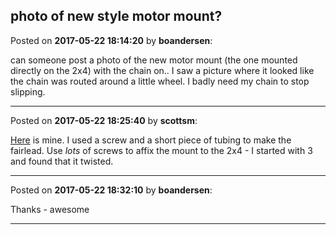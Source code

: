 ## photo of new style motor mount?
Posted on **2017-05-22 18:14:20** by **boandersen**:

can someone post a photo of the new motor mount (the one mounted directly on the 2x4) with the chain on.. I saw a picture where it looked like the chain was routed around a little wheel. I badly need my chain to stop slipping.

---

Posted on **2017-05-22 18:25:40** by **scottsm**:

[Here](//muut.com/u/maslowcnc/s3/:maslowcnc:VK6M:img_0587.jpg.jpg) is mine. I used a screw and a short piece of tubing to make the fairlead. Use _lots_ of screws to affix the mount to the 2x4 - I started with 3 and found that it twisted.

---

Posted on **2017-05-22 18:32:10** by **boandersen**:

Thanks - awesome

---

